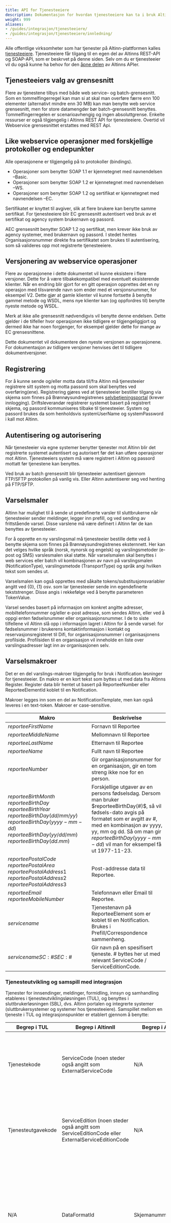 ```yaml
---
title: API for Tjenesteeiere
description: Dokumentasjon for hvordan tjenesteeiere kan ta i bruk Altinn grensesnitt
weight: 999
aliases:
- /guides/integrasjon/tjenesteeiere/
- /guides/integrasjon/tjenesteeiere/innledning/
---
```


Alle offentlige virksomheter som har tjenester på Altinn-plattformen kalles [tjenesteeiere](https://www.altinndigital.no/kom-i-gang/). Tjenesteeiere får tilgang til en egen del av Altinns REST-API og SOAP-API, som er beskrvet på denne siden. Selv om du er tjenesteeier vil du også kunne ha behov for den [åpne delen](/docs/api/) av Altinns APIer. 

## Tjenesteeiers valg av grensesnitt

Flere av tjenestene tilbys med både web service– og batch-grensesnitt.
Som en tommelfingerregel kan man si at skal man overføre færre enn 100 elementer (alternativt mindre enn 30 MB) kan man benytte web service grensesnitt,
men for store datamengder bør batch-grensesnitt benyttes. Tommelfingerregelen er scenarioavhengig og ingen absoluttgrense.
Enkelte ressurser er også tilgjengelig i Altinns REST API for tjenesteeiere. Overtid vil Webservice grensesnittet erstattes med REST Api.


## Like webservice operasjoner med forskjellige protokoller og endepunkter

Alle operasjonene er tilgjengelig på to protokoller (bindings).

 - Operasjoner som benytter SOAP 1.1 er kjennetegnet med navnendelsen –Basic.
 - Operasjoner som benytter SOAP 1.2 er kjennetegnet med navnendelsen –WS.
 - Operasjoner som benytter SOAP 1.2 og sertifikat er kjennetegnet med navnendelsen –EC.

Sertifikatet er knyttet til avgiver, slik at flere brukere kan benytte samme sertifikat.
For tjenesteeiere blir EC grensesnitt autentisert ved bruk av et sertifikat og agency system brukernavn og passord.

AEC grensesnitt benytter SOAP 1.2 og sertifikat, men krever ikke bruk av agency systemer, med brukernavn og passord.
I stedet hentes Organisasjonsnummer direkte fra sertifikatet som brukes til autentisering, som så valideres opp mot registrerte tjenesteeiere.

## Versjonering av webservice operasjoner

Flere av operasjonene i dette dokumentet vil kunne eksistere i flere versjoner. Dette for å være tilbakekompatibel med eventuelt eksisterende klienter.
Når en endring blir gjort for en gitt operasjon opprettes det en ny operasjon med tilsvarende navn som ender med et versjonsnummer,
for eksempel V2. Dette gjør at gamle klienter vil kunne fortsette å benytte gammel metode og WSDL, mens nye klienter kan (og oppfordres til) benytte nyeste metode og WSDL.

Merk at ikke alle grensesnitt nødvendigvis vil benytte denne endelsen.
Dette gjelder i de tilfeller hvor operasjonen ikke tidligere er tilgjengeliggjort og dermed ikke har noen forgjenger, for eksempel gjelder dette for mange av EC grensesnittene.

Dette dokumentet vil dokumentere den nyeste versjonen av operasjonene.
For dokumentasjon av tidligere versjoner henvises det til tidligere dokumentversjoner.

## Registrering

For å kunne sende og/eller motta data til/fra Altinn må tjenesteeier registrere sitt system og motta passord som skal benyttes ved overføring(ene).
Registrering gjøres ved at tjenesteeier bestiller tilgang via skjema som finnes på
Brønnøysundregistrenes [selvbetjeningsportal](https://selvbetjening.brreg.no/src/secure/main.jsp#services/itemDetails/c206QCM8PjpzbTpAIzw+OjI0ODQ6QCM8Pjo5N2IyZTlhYQ==) (krever innlogging).
Driftsleverandør registrerer systemet basert på registrert skjema, og passord kommuniseres tilbake til tjenesteeier.
System og passord brukes da som henholdsvis systemUserName og systemPassword i kall mot Altinn.

## Autentisering og autorisering

Når tjenesteeier via egne systemer benytter tjenester mot Altinn blir det registrerte systemet autentisert og autorisert før det kan utføre operasjoner mot Altinn.
Tjenesteeiers system må være registrert i Altinn og passord mottatt før tjenestene kan benyttes.

Ved bruk av batch grensesnitt blir tjenesteeier autentisert gjennom FTP/SFTP protokollen på vanlig vis. Eller Altinn autentiserer seg ved henting på FTP/SFTP.

## Varselsmaler

Altinn har mulighet til å sende ut predefinerte varsler til sluttbrukerne når tjenesteeier sender meldinger, legger inn prefill, og ved sending av frittstående varsel. Disse varslene må være definert i Altinn før de kan benyttes av tjenesteeier.

For å opprette en ny varslingsmal må tjenesteeier bestille dette ved å benytte skjema som finnes på Brønnøysundregistrenes eksternnett. Her kan det velges hvilke språk (norsk, nynorsk og engelsk) og varslingsmetoder (e-post og SMS) varslesmalen skal støtte. Når varselsmalen skal benyttes i web services eller batch vil kombinasjonen av navn på varslingsmalen (NotificationType), varslingsmetode (TransportType) og språk angi hvilken tekst som sendes ut.

Varselsmalen kan også opprettes med såkalte tokens/substitusjonsvariabler angitt ved {0}, {1} osv. som lar tjenesteeier sende inn egendefinerte tekststrenger. Disse angis i rekkefølge ved å benytte parameteren TokenValue.

Varsel sendes basert på informasjon om konkret angitte adresser, mobiltelefonnummer og/eller e-post adresse, som sendes Altinn, eller ved å oppgi enten fødselsnummer eller organisasjonsnummer. I de to siste tilfellene vil Altinn slå opp i informasjon lagret i Altinn for å sende varsel: for fødselsnummer i brukerens kontaktinformasjon i kontakt og reservasjonsregisteret til Difi, for organisasjonsnummer i organisasjonens profilside. Profilsiden til en organisasjon vil inneholde en liste over varslingsadresser lagt inn av organisasjonen selv.

## Varselsmakroer

Det er en del varslings-makroer tilgjengelig for bruk i Notification løsninger for tjenesteeier.
En makro er en kort tekst som byttes ut med data fra Altinns Register. Register data blir hentet ut basert på ReporteeNumber eller ReporteeElementId koblet til en Notification.

Makroer legges inn som en del av NotificationTemplate, men kan også leveres i en text-token. Makroer er case-sensitive.

Makro                                  | Beskrivelse
-------------------------------------- | ------------------------
$reporteeFirstName$                    | Fornavn til Reportee     
$reporteeMiddleName$                   | Mellomnavn til Reportee  
$reporteeLastName$                     | Etternavn til Reportee   
$reporteeName$                         | Fullt navn til Reportee  
$reporteeNumber$                       | Gir organisasjonsnummer for en organisasjon, gir en tom streng ikke noe for en person.
$reporteeBirthMonth$ $reporteeBirthDay$ $reporteeBirthYear$ $reporteeBirthDay(dd/mm/yy)$ $reporteeBirthDay(yyyy-mm-dd)$ $reporteeBirthDay(yy/dd/mm)$ $reporteeBirthDay(dd.mm)$ | Forskjellige utgaver av en persons fødselsdag. Dersom man bruker $reporteeBirthDay(#)$, så vil fødsels-dato avgis på formatet som er avgitt av #, med en kombinasjon av yyyy, yy, mm og dd. Så om man gir $reporteeBirthDay(yyyy-mm-dd)$ vil man for eksempel få ut 1977-11-23.
$reporteePostalCode$ $reporteePostalArea$ $reporteePostalAddress1$ $reporteePostalAddress2$ $reporteePostalAddress3$ | Post-addresse data til Reportee.
$reporteeEmail$ $reporteeMobileNumber$ | Telefonnavn eller Email til Reportee.
$servicename$                          | Tjenestenavn på ReporteeElement som er koblet til en Notification. Brukes i Prefill/Correspondence sammenheng.
$servicename SC:\# SEC:\#$             | Gir navn på en spesifisert tjeneste. \# byttes her ut med relevant ServiceCode / ServiceEditionCode.


### Tjenesteutvikling og samspill med integrasjon

Tjenester for innsendinger, meldinger, formidling, innsyn og samhandling etableres i tjenesteutviklingsløsningen (TUL), og benyttes i sluttbrukerløsningen (SBL), dvs. Altinn portalen og integrerte systemer (sluttbrukersystemer og systemer hos tjenesteeiere). Samspillet mellom en tjeneste i TUL og integrasjonspunkter er etablert gjennom å benytte:

Begrep i TUL | Begrep i AltinnII | Begrep i AltinnI | Beskrivelse
-------------| ----------------- |------------------| -----------
Tjenestekode|ServiceCode (noen steder også angitt som ExternalServiceCode|N/A|Angir tjenestekode for Altinn tjenesten, for eksempel "MT0001" (innsendingstjeneste). Alfanumerisk verdi. Oppstår i TUL. Kombinasjonen av Tjenestekode og Tjenesteutgavekode er unik i Altinn.
Tjenesteutgavekode|ServiceEdition (noen steder også angitt som ServiceEditionCode eller ExternalServiceEditionCode|N/A|Angir utgaven på tjenestekoden, for eksempel 12311 (for tjenestekode "MT0001"). Tallverd. Oppstår i TUL. Kombinasjonen av Tjenestekode og Tjenesteutgavekode er unik i Altinn.
N/A|DataFormatId|Skjemanummer|Angir id som metadatakilde har satt på dataenheten (skjema), for eksempel "268". Alfanumerisk verdi. Benyttes i Skjema elementet som omkranser faktiske skjemadata (xml). Metadatakilde kan for eksempel være Oppgaveregisteret (OR). Kombinasjonen av DataFormatId og DataFormatVersion er unik.
N/A|DataFormatVersion|Spesifikasjonsnummer|Angir versjon som metadatakilde har satt på dataenheten (skjema), for eksempel 6370. Tallverdi. Benyttes i Skjema elementet som omkranser faktiske skjemadata (xml). Metadatakilde kan for eksempel være Oppgaveregisteret (OR). Kombinasjonen av DataFormatId og DataFormatVersion er unik.
Metode for oversending| ShipmentDefinition|N/A|Angir forsendelsesoppsett, dvs. unik alfanumerisk id som peker til informasjon om hva slags data som sendes/mottas, og hvordan det skal pakkes/settes sammen før utsending. Oppstår ved etablering av grensesnitt mellom Altinn og system som vil integrere seg med Altinn.
N/A|ReporteeElementID|N/A|Angir den unike identifikatoren for en spesifikk tjeneste (innsendings-, meldings-, innsyns-, eller samhandlingstjeneste)|Angir den unike identifikatoren for en spesifikk tjeneste (innsendings-, meldings-, innsyns-, eller samhandlingstjeneste)
N/A|CaseID|N/A|Angir den unike identifikatoren for en spesifikk samhandlingstjeneste, benyttes blant annet til å knytte andre tjenester opp mot samhandlingstjenesten.


{{% children description="true" %}}